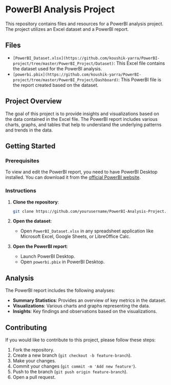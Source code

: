 # PowerBI Analysis Project

This repository contains files and resources for a PowerBI analysis project. The project utilizes an Excel dataset and a PowerBI report.

## Files

- `[PowerBI_Dataset.xlsx](https://github.com/koushik-yarra/PowerBI-project/tree/master/PowerBI_Project/Dataset)`: This Excel file contains the dataset used for the PowerBI analysis.
- `[powerbi.pbix](https://github.com/koushik-yarra/PowerBI-project/tree/master/PowerBI_Project/Dashboard)`: This PowerBI file is the report created based on the dataset.

## Project Overview

The goal of this project is to provide insights and visualizations based on the data contained in the Excel file. The PowerBI report includes various charts, graphs, and tables that help to understand the underlying patterns and trends in the data.

## Getting Started

### Prerequisites

To view and edit the PowerBI report, you need to have PowerBI Desktop installed. You can download it from the [official PowerBI website](https://powerbi.microsoft.com/desktop/).

### Instructions

1. **Clone the repository**:
    ```bash
    git clone https://github.com/yourusername/PowerBI-Analysis-Project.git
    ```
2. **Open the dataset**:
    - Open `PowerBI_Dataset.xlsx` in any spreadsheet application like Microsoft Excel, Google Sheets, or LibreOffice Calc.

3. **Open the PowerBI report**:
    - Launch PowerBI Desktop.
    - Open `powerbi.pbix` in PowerBI Desktop.

## Analysis

The PowerBI report includes the following analyses:
- **Summary Statistics**: Provides an overview of key metrics in the dataset.
- **Visualizations**: Various charts and graphs representing the data.
- **Insights**: Key findings and observations based on the visualizations.

## Contributing

If you would like to contribute to this project, please follow these steps:
1. Fork the repository.
2. Create a new branch (`git checkout -b feature-branch`).
3. Make your changes.
4. Commit your changes (`git commit -m 'Add new feature'`).
5. Push to the branch (`git push origin feature-branch`).
6. Open a pull request.


